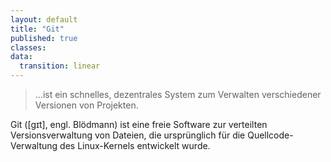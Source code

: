 ```yaml
---
layout: default
title: "Git"
published: true
classes:
data:
  transition: linear
---
```


> ...ist ein schnelles, dezentrales System zum Verwalten verschiedener Versionen von Projekten.

<aside class="notes">
Git ([ɡɪt], engl. Blödmann) ist eine freie Software zur verteilten Versionsverwaltung von Dateien, die ursprünglich für die Quellcode-Verwaltung des Linux-Kernels entwickelt wurde.
</aside>
